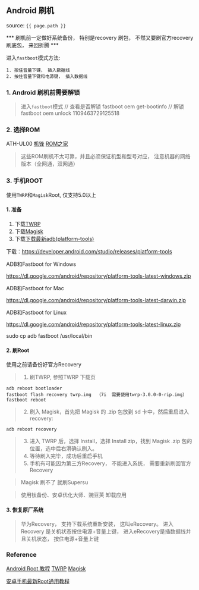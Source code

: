 ## Android 刷机
source: `{{ page.path }}`

*** 刷机前一定做好系统备份， 特别是recovery 刷包， 不然又要刷官方recovery 刷底包， 来回折腾 ***

进入`fastboot`模式方法:

    1. 按住音量下键， 插入数据线
    2. 按住音量下键和电源键， 插入数据线

### 1. Android 刷机前需要解锁

> 进入`fastboot`模式
    // 查看是否解锁
    fastboot oem get-bootinfo 
    // 解锁
    fastboot oem unlock 1109463729125518

### 2. 选择ROM
ATH-UL00
[机锋](http://bbs.gfan.com/)
[ROM之家](https://www.romzhijia.net/)

> 这些ROM刷机不太可靠，并且必须保证机型和型号对应， 注意机器的网络版本（全网通，双网通）

### 3. 手机ROOT

使用`TWRP`和`Magisk`Root, 仅支持5.0以上

#### 1. 准备
1. 下载[TWRP](https://twrp.me/Devices/) 
2. 下载[Magisk](https://github.com/topjohnwu/Magisk)
3. 下载[下载最新adb(platform-tools)](https://blog.csdn.net/u010164190/article/details/94741863)


下载：https://developer.android.com/studio/releases/platform-tools

ADB和Fastboot for Windows

https://dl.google.com/android/repository/platform-tools-latest-windows.zip

ADB和Fastboot for Mac

https://dl.google.com/android/repository/platform-tools-latest-darwin.zip

ADB和Fastboot for Linux

https://dl.google.com/android/repository/platform-tools-latest-linux.zip

sudo cp adb fastboot /usr/local/bin

#### 2. 刷Root
使用之前请备份好官方Recovery

> 1. 刷TWRP, 参照TWRP 下载页

    adb reboot bootloader
    fastboot flash recovery twrp.img  （7i  需要使用twrp-3.0.0-0-rip.img）
    fastboot reboot

> 2. 刷入 Magisk，首先把 Magisk 的 .zip 包放到 sd 卡中，然后重启进入 recovery:

    adb reboot recovery

> 3. 进入 TWRP 后，选择 Install，选择 Install zip，找到 Magisk .zip 包的位置，选中后右滑确认刷入。
> 4. 等待刷入完毕，成功后重启手机
> 5. 手机有可能因为第三方Recovery， 不能进入系统， 需要重新刷回官方Recovery

> Magisk 刷不了  就刷Supersu

> 使用钛备份、安卓优化大师、豌豆荚  卸载应用

#### 3. 恢复原厂系统

> 华为Recovery， 支持下载系统重新安装， 这叫eRecovery。 进入Recovery 是关机状态按住电源+音量上键， 
> 进入eRecovery是插数据线并且关机状态， 按住电源+音量上键

### Reference
[Android Root 教程](https://www.jianshu.com/p/c33b909db895)
[TWRP](https://twrp.me/Devices/)
[Magisk](https://github.com/topjohnwu/Magisk)

[安卓手机最新Root通用教程](https://www.jianshu.com/p/4bfe5160505d)
